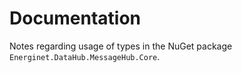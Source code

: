 # Documentation
Notes regarding usage of types in the NuGet package `Energinet.DataHub.MessageHub.Core`. 

